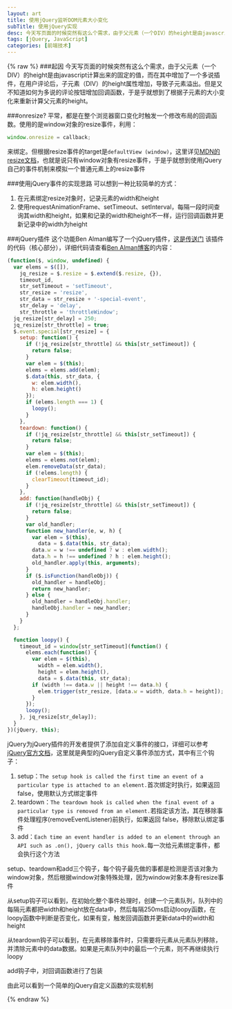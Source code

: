 ```yaml
---
layout: art
title: 使用jQuery监听DOM元素大小变化
subTitle: 使用jQuery实现
desc: 今天写页面的时候突然有这么个需求，由于父元素（一个DIV）的height是由javascript计算出来的固定的值，而在其中增加了一个多说插件，在用户评论后，子元素（DIV）的height属性增加，导致子元素溢出。但是又不知道如何为多说的评论按钮增加回调函数，于是乎就想到了根据子元素的大小变化来重新计算父元素的height。
tags: [jQuery, JavaScript]
categories: [前端技术]
---
```

{% raw %}
###起因
今天写页面的时候突然有这么个需求，由于父元素（一个DIV）的height是由javascript计算出来的固定的值，而在其中增加了一个多说插件，在用户评论后，子元素（DIV）的height属性增加，导致子元素溢出。但是又不知道如何为多说的评论按钮增加回调函数，于是乎就想到了根据子元素的大小变化来重新计算父元素的height。

###onresize?
平常，都是在整个浏览器窗口变化时触发一个修改布局的回调函数。使用的是window对象的resize事件，利用：
```javascript
window.onresize = callback;
```
来绑定。但根据resize事件的target是```defaultView (window)```，这里详见[MDN的resize文档](https://developer.mozilla.org/en-US/docs/Web/Reference/Events/resize)，也就是说只有window对象有resize事件，于是乎就想到使用jQuery自己的事件机制来模拟一个普通元素上的resize事件

###使用jQuery事件的实现思路
可以想到一种比较简单的方式：
1. 在元素绑定resize对象时，记录元素的width和height
2. 使用requestAnimationFrame、setTimeout、setInterval，每隔一段时间查询其width和height，如果和记录的width和height不一样，运行回调函数并更新记录中的width为height

###jQuery插件
这个功能Ben Alman编写了一个jQuery插件，[这是传送门](http://benalman.com/projects/jquery-resize-plugin/)
该插件的代码（核心部分），详细代码请查看[Ben Alman博客](https://raw.github.com/cowboy/jquery-resize/v1.1/jquery.ba-resize.js)的内容：

```javascript
(function($, window, undefined) {
  var elems = $([]),
    jq_resize = $.resize = $.extend($.resize, {}),
    timeout_id,
    str_setTimeout = 'setTimeout',
    str_resize = 'resize',
    str_data = str_resize + '-special-event',
    str_delay = 'delay',
    str_throttle = 'throttleWindow';
  jq_resize[str_delay] = 250;
  jq_resize[str_throttle] = true;
  $.event.special[str_resize] = {
    setup: function() {
      if (!jq_resize[str_throttle] && this[str_setTimeout]) {
        return false;
      }
      var elem = $(this);
      elems = elems.add(elem);
      $.data(this, str_data, {
        w: elem.width(),
        h: elem.height()
      });
      if (elems.length === 1) {
        loopy();
      }
    },
    teardown: function() {
      if (!jq_resize[str_throttle] && this[str_setTimeout]) {
        return false;
      }
      var elem = $(this);
      elems = elems.not(elem);
      elem.removeData(str_data);
      if (!elems.length) {
        clearTimeout(timeout_id);
      }
    },
    add: function(handleObj) {
      if (!jq_resize[str_throttle] && this[str_setTimeout]) {
        return false;
      }
      var old_handler;
      function new_handler(e, w, h) {
        var elem = $(this),
          data = $.data(this, str_data);
        data.w = w !== undefined ? w : elem.width();
        data.h = h !== undefined ? h : elem.height();
        old_handler.apply(this, arguments);
      }
      if ($.isFunction(handleObj)) {
        old_handler = handleObj;
        return new_handler;
      } else {
        old_handler = handleObj.handler;
        handleObj.handler = new_handler;
      }
    }
  };

  function loopy() {
    timeout_id = window[str_setTimeout](function() {
      elems.each(function() {
        var elem = $(this),
          width = elem.width(),
          height = elem.height(),
          data = $.data(this, str_data);
        if (width !== data.w || height !== data.h) {
          elem.trigger(str_resize, [data.w = width, data.h = height]);
        }
      });
      loopy();
    }, jq_resize[str_delay]);
  }
})(jQuery, this);
```
jQuery为jQuery插件的开发者提供了添加自定义事件的接口，详细可以参考[jQuery官方文档](http://learn.jquery.com/events/event-extensions/)，这里就是典型的jQuery自定义事件添加方式，其中有三个钩子：
1. setup：```The setup hook is called the first time an event of a particular type is attached to an element.```首次绑定时执行，如果返回 false，使用默认方式绑定事件
2. teardown：```The teardown hook is called when the final event of a particular type is removed from an element.```若指定该方法，其在移除事件处理程序(removeEventListener)前执行，如果返回 false，移除默认绑定事件
3. add：```Each time an event handler is added to an element through an API such as .on(), jQuery calls this hook.```每一次给元素绑定事件，都会执行这个方法

setup、teardown和add三个钩子，每个钩子最先做的事都是检测是否该对象为window对象，然后根据window对象特殊处理，因为window对象本身有resize事件

从setup钩子可以看到，在初始化整个事件处理时，创建一个元素队列，队列中的每隔元素都把width和height放在data中，然后每隔250ms启动loopy函数，在loopy函数中判断是否变化，如果有变，触发回调函数并更新data中的width和height

从teardown钩子可以看到，在元素移除事件时，只需要将元素从元素队列移除，并清除元素中的data数据。如果是元素队列中的最后一个元素，则不再继续执行loopy

add钩子中，对回调函数进行了包装

由此可以看到一个简单的jQuery自定义函数的实现机制

{% endraw %}